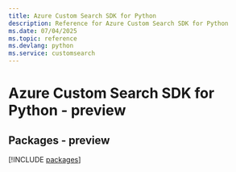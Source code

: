 ```yaml
---
title: Azure Custom Search SDK for Python
description: Reference for Azure Custom Search SDK for Python
ms.date: 07/04/2025
ms.topic: reference
ms.devlang: python
ms.service: customsearch
---
```

# Azure Custom Search SDK for Python - preview
## Packages - preview
[!INCLUDE [packages](custom-search-index.md)]